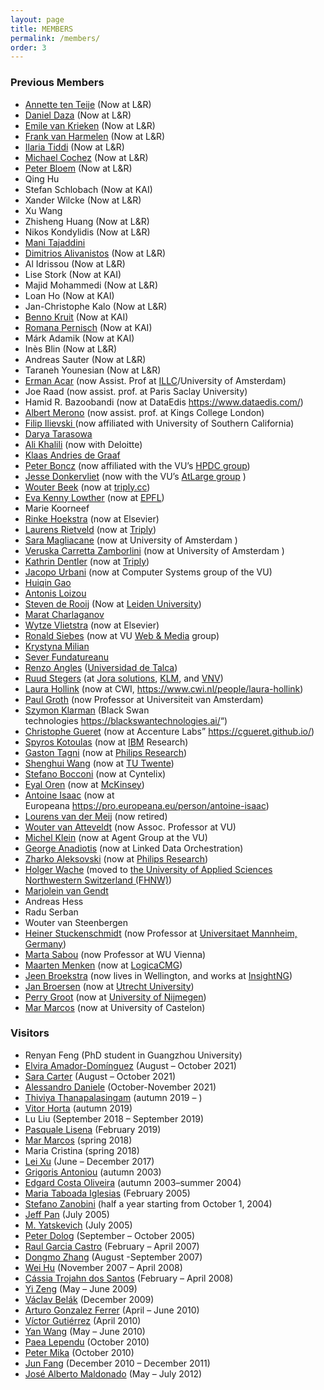 ```yaml
---
layout: page
title: MEMBERS
permalink: /members/
order: 3
---
```


<h3>Previous Members</h3>

<ul><li><a href="https://www.cs.vu.nl/~annette/">Annette ten Teije</a> (Now at L&R)</li>
<li><a href="https://dfdazac.github.io/">Daniel Daza</a> (Now at L&R)</li><li><a href="https://emilevankrieken.com/">Emile van Krieken</a> (Now at L&R)</li><li><a href="https://www.cs.vu.nl/~frankh/">Frank van Harmelen</a> (Now at L&R)</li><li><a href="https://kmitd.github.io/ilaria/">Ilaria Tiddi</a> (Now at L&R)</li><li><a href="https://www.cochez.nl/">Michael Cochez</a> (Now at L&R)</li><li><a href="http://peterbloem.nl/">Peter Bloem</a> (Now at L&R)</li><li>Qing Hu</li><li>Stefan Schlobach (Now at KAI)</li><li>Xander Wilcke (Now at L&R)</li><li>Xu Wang</li><li>Zhisheng Huang (Now at L&R)</li><li>Nikos Kondylidis (Now at L&R)</li><li><a href="https://www.tudelft.nl/ewi/over-de-faculteit/afdelingen/intelligent-systems/interactive-intelligence/people/current-group-members/mani-tajaddini">Mani Tajaddini</a></li><li><a href="https://dimitrisalivas.github.io/">Dimitrios Alivanistos</a> (Now at L&R)</li><li>Al Idrissou (Now at L&R)</li><li>Lise Stork (Now at KAI)</li><li>Majid Mohammedi (Now at L&R)</li><li>Loan Ho (Now at KAI)</li><li>Jan-Christophe Kalo (Now at L&R)</li><li><a href="https://github.com/bennokr/">Benno Kruit</a> (Now at KAI)</li><li><a href="https://pernisch.ch/">Romana Pernisch</a> (Now at KAI)</li><li>Márk Adamik (Now at KAI)</li><li>Inès Blin (Now at L&R)</li><li>Andreas Sauter (Now at L&R)</li><li>Taraneh Younesian (Now at L&R)</li><li><a href="https://sites.google.com/view/ermanacar/">Erman Acar</a> (now Assist. Prof at <a href="https://www.illc.uva.nl/">ILLC</a>/University of Amsterdam)</li><li>Joe Raad (now assist. prof. at Paris Saclay University)</li><li>Hamid R. Bazoobandi (now at DataEdis&nbsp;<a href="https://www.dataedis.com/">https://www.dataedis.com/</a>)</li><li><a class="md-opjjpmhoiojifppkkcdabiobhakljdgm_doc" href="https://www.albertmeronyo.org/">Albert Merono</a> (now assist. prof. at Kings College London)</li><li><a class="md-opjjpmhoiojifppkkcdabiobhakljdgm_doc" href="https://usc-isi-i2.github.io/ilievski/">Filip Ilievski </a>(now affiliated with University of Southern California) </li><li> <a class="md-opjjpmhoiojifppkkcdabiobhakljdgm_doc" rel="noopener noreferrer" href="http://few.vu.nl/~dta570/" target="_blank">Darya Tarasowa</a> </li><li> <a class="md-opjjpmhoiojifppkkcdabiobhakljdgm_doc" rel="noreferrer noopener" href="http://ali1k.com" target="_blank">Ali Khalili</a> (now with Deloitte) </li><li><a class="md-opjjpmhoiojifppkkcdabiobhakljdgm_doc" rel="noreferrer noopener" href="http://www.kadegraaf.nl" target="_blank">Klaas Andries de Graaf</a> </li><li><a class="md-opjjpmhoiojifppkkcdabiobhakljdgm_doc" rel="noopener noreferrer" href="http://homepages.cwi.nl/~boncz/" target="_blank">Peter Boncz</a> (now affiliated with the VU&#8217;s <a class="md-opjjpmhoiojifppkkcdabiobhakljdgm_doc" href="https://www.vuhpdc.net/henri-bal/">HPDC group</a>)</li><li><a class="md-opjjpmhoiojifppkkcdabiobhakljdgm_doc" rel="noopener noreferrer" href="http://www.jdonkervliet.com/" target="_blank">Jesse Donkervliet</a> (now with the VU&#8217;s <a class="md-opjjpmhoiojifppkkcdabiobhakljdgm_doc" href="https://atlarge-research.com/">AtLarge group</a> ) </li><li><a class="md-opjjpmhoiojifppkkcdabiobhakljdgm_doc" rel="noreferrer noopener" href="http://www.wouterbeek.com" target="_blank">Wouter Beek</a> (now at <a class="md-opjjpmhoiojifppkkcdabiobhakljdgm_doc" href="https://triply.cc/">triply.cc</a>) </li><li><a class="md-opjjpmhoiojifppkkcdabiobhakljdgm_doc" rel="noopener noreferrer" href="https://twitter.com/evar_kenny" target="_blank">Eva Kenny Lowther</a>&nbsp;(now at <a class="md-opjjpmhoiojifppkkcdabiobhakljdgm_doc" href="https://www.epfl.ch/en/home/">EPFL</a>)</li><li>Marie Koorneef </li><li><a class="md-opjjpmhoiojifppkkcdabiobhakljdgm_doc" href="http://www.rinkehoekstra.nl">Rinke Hoekstra</a> (now at Elsevier)</li><li><a class="md-opjjpmhoiojifppkkcdabiobhakljdgm_doc" href="http://laurensrietveld.nl">Laurens Rietveld</a>&nbsp;(now at <a class="md-opjjpmhoiojifppkkcdabiobhakljdgm_doc" href="https://triply.cc/">Triply</a>)</li><li><a class="md-opjjpmhoiojifppkkcdabiobhakljdgm_doc" href="https://smaglia.wordpress.com/">Sara Magliacane</a>&nbsp;(now at University of Amsterdam&nbsp;)</li><li><a class="md-opjjpmhoiojifppkkcdabiobhakljdgm_doc" href="http://www.few.vu.nl/~vci900/">Veruska Carretta Zamborlini</a>&nbsp;(now at University of Amsterdam&nbsp;)</li><li><a class="md-opjjpmhoiojifppkkcdabiobhakljdgm_doc" href="http://www.few.vu.nl/~kdr250/">Kathrin Dentler</a> (now at  <a href="https://triply.cc/">Triply</a>)</li><li><a class="md-opjjpmhoiojifppkkcdabiobhakljdgm_doc" href="http://www.jacopourbani.it/">Jacopo Urbani</a>&nbsp;(now at Computer Systems group of the VU)</li><li><a class="md-opjjpmhoiojifppkkcdabiobhakljdgm_doc" href="http://www.huiqingao.com">Huiqin Gao</a></li><li><a class="md-opjjpmhoiojifppkkcdabiobhakljdgm_doc" rel="noopener noreferrer" href="http://www.few.vu.nl/~alu900" target="_blank">Antonis Loizou</a></li><li><a class="md-opjjpmhoiojifppkkcdabiobhakljdgm_doc" rel="noopener noreferrer" href="http://www.universiteitleiden.nl/en/staffmembers/steven-de-rooij" target="_blank">Steven de Rooij</a> (Now at <a class="md-opjjpmhoiojifppkkcdabiobhakljdgm_doc" href="http://www.universiteitleiden.nl/en">Leiden University</a>)</li><li><a class="md-opjjpmhoiojifppkkcdabiobhakljdgm_doc" rel="noreferrer noopener" href="http://scholar.google.com/citations?user=Jiq47YsAAAAJ&amp;hl=en" target="_blank">Marat Charlaganov</a></li><li><a class="md-opjjpmhoiojifppkkcdabiobhakljdgm_doc" rel="noopener noreferrer" href="http://biosemantics.org/index.php/people/wytze-vlietstra" target="_blank">Wytze Vlietstra</a> (now at Elsevier)</li><li><a class="md-opjjpmhoiojifppkkcdabiobhakljdgm_doc" rel="noopener noreferrer" href="http://www.cs.vu.nl/~ronny/" target="_blank">Ronald Siebes</a>&nbsp;(now at VU&nbsp;<a class="md-opjjpmhoiojifppkkcdabiobhakljdgm_doc" href="http://wm.cs.vu.nl/">Web &amp; Media</a>&nbsp;group)</li><li><a class="md-opjjpmhoiojifppkkcdabiobhakljdgm_doc" rel="noopener noreferrer" href="http://www.few.vu.nl/~mka410/" target="_blank">Krystyna Milian</a></li><li><a class="md-opjjpmhoiojifppkkcdabiobhakljdgm_doc" rel="noopener noreferrer" href="mailto:fundatureanu.sever@gmail.com" target="_blank">Sever Fundatureanu</a></li><li><a class="md-opjjpmhoiojifppkkcdabiobhakljdgm_doc" rel="noreferrer noopener" href="http://campuscurico.utalca.cl/~rangles/" target="_blank">Renzo Angles</a>&nbsp;(<a class="md-opjjpmhoiojifppkkcdabiobhakljdgm_doc" href="http://www.utalca.cl/">Universidad de Talca</a>)</li><li><a class="md-opjjpmhoiojifppkkcdabiobhakljdgm_doc" rel="noopener noreferrer" href="http://www.cs.vu.nl/~rstegers" target="_blank">Ruud Stegers</a>&nbsp;(at <a class="md-opjjpmhoiojifppkkcdabiobhakljdgm_doc" href="http://www.jorasolutions.eu/">Jora solutions</a>, <a class="md-opjjpmhoiojifppkkcdabiobhakljdgm_doc" href="http://www.klm.com">KLM</a>, and <a class="md-opjjpmhoiojifppkkcdabiobhakljdgm_doc" href="https://www.vnv.nl/">VNV</a>)</li><li><a class="md-opjjpmhoiojifppkkcdabiobhakljdgm_doc" rel="noreferrer noopener" href="http://www.cs.vu.nl/~laurah/" target="_blank">Laura Hollink</a>&nbsp;(now at CWI,&nbsp;<a href="https://www.cwi.nl/people/laura-hollink">https://www.cwi.nl/people/laura-hollink</a>)</li><li><a class="md-opjjpmhoiojifppkkcdabiobhakljdgm_doc" rel="noopener noreferrer" href="http://www.few.vu.nl/~pgroth/" target="_blank">Paul Groth</a>&nbsp;(now Professor at Universiteit van Amsterdam)</li><li><a class="md-opjjpmhoiojifppkkcdabiobhakljdgm_doc" rel="noopener noreferrer" href="http://klarman.synthasite.com/" target="_blank">Szymon Klarman</a>&nbsp;(Black Swan technologies&nbsp;<a href="https://blackswantechnologies.ai/">https://blackswantechnologies.ai/</a>&#8220;)</li><li><a class="md-opjjpmhoiojifppkkcdabiobhakljdgm_doc" href="http://www.few.vu.nl/~cgueret/">Christophe Gueret</a>&nbsp;(now at Accenture Labs&#8221;&nbsp;<a rel="noopener noreferrer" href="https://cgueret.github.io/" target="_blank">https://cgueret.github.io/</a>)</li><li><a class="md-opjjpmhoiojifppkkcdabiobhakljdgm_doc" href="http://www.few.vu.nl/~kot/">Spyros Kotoulas</a> (now at <a rel="noreferrer noopener" class="md-opjjpmhoiojifppkkcdabiobhakljdgm_doc" href="http://www.ibm.com" target="_blank">IBM</a> Research)</li><li><a class="md-opjjpmhoiojifppkkcdabiobhakljdgm_doc" href="http://www.few.vu.nl/~gtagni/">Gaston Tagni</a> (now at <a rel="noreferrer noopener" class="md-opjjpmhoiojifppkkcdabiobhakljdgm_doc" href="http://philips.com" target="_blank">Philips Research</a>)</li><li><a class="md-opjjpmhoiojifppkkcdabiobhakljdgm_doc" href="http://www.few.vu.nl/~swang/">Shenghui Wang</a> (now at <a rel="noreferrer noopener" class="md-opjjpmhoiojifppkkcdabiobhakljdgm_doc" href="http://www.wur.nl" target="_blank">TU Twente</a>)</li><li><a class="md-opjjpmhoiojifppkkcdabiobhakljdgm_doc" href="http://www.few.vu.nl/~sbocconi/">Stefano Bocconi</a> (now at Cyntelix)</li><li><a class="md-opjjpmhoiojifppkkcdabiobhakljdgm_doc" href="http://eyaloren.org/">Eyal Oren</a> (now at <a class="md-opjjpmhoiojifppkkcdabiobhakljdgm_doc" rel="noreferrer noopener" href="http://en.wikipedia.org/wiki/McKinsey_%26_Company" target="_blank">McKinsey</a>)</li><li><a class="md-opjjpmhoiojifppkkcdabiobhakljdgm_doc" href="http://www.few.vu.nl/~aisaac/">Antoine Isaac</a> (now at Europeana&nbsp;<a href="https://pro.europeana.eu/person/antoine-isaac">https://pro.europeana.eu/person/antoine-isaac</a>)</li><li><a class="md-opjjpmhoiojifppkkcdabiobhakljdgm_doc" href="http://www.cs.vu.nl/~lourens/">Lourens van der Meij</a> (now retired)</li><li><a class="md-opjjpmhoiojifppkkcdabiobhakljdgm_doc" href="http://www.cs.vu.nl/~wva/">Wouter van Atteveldt</a> (now Assoc. Professor at VU)</li><li><a class="md-opjjpmhoiojifppkkcdabiobhakljdgm_doc" href="http://www.cs.vu.nl/~mcaklein/">Michel Klein</a> (now at Agent Group at the VU)</li><li><a class="md-opjjpmhoiojifppkkcdabiobhakljdgm_doc" href="https://www.linkedin.com/in/georgeanadiotis/?originalSubdomain=gr">George Anadiotis</a> (now at Linked Data Orchestration)</li><li><a class="md-opjjpmhoiojifppkkcdabiobhakljdgm_doc" href="http://www.cs.vu.nl/~zharko/">Zharko Aleksovski</a> (now at&nbsp;<a class="md-opjjpmhoiojifppkkcdabiobhakljdgm_doc" href="http://www.research.philips.com/">Philips Research</a>)</li><li><a class="md-opjjpmhoiojifppkkcdabiobhakljdgm_doc" href="http://www.hsw.fhso.ch/wache/">Holger Wache</a> (moved to&nbsp;<a class="md-opjjpmhoiojifppkkcdabiobhakljdgm_doc" href="http://www.fhnw.ch/">the University of Applied Sciences Northwestern Switzerland (FHNW)</a>)</li><li><a class="md-opjjpmhoiojifppkkcdabiobhakljdgm_doc" href="http://www.cs.vu.nl/~mtvgendt/">Marjolein van Gendt</a></li><li>Andreas Hess</li><li>Radu Serban</li><li>Wouter van Steenbergen</li><li><a class="md-opjjpmhoiojifppkkcdabiobhakljdgm_doc" href="http://ki.informatik.uni-mannheim.de/">Heiner Stuckenschmidt</a> (now Professor at&nbsp;<a class="md-opjjpmhoiojifppkkcdabiobhakljdgm_doc" href="http://www.uni-mannheim.de/">Universitaet Mannheim, Germany</a>)</li><li><a class="md-opjjpmhoiojifppkkcdabiobhakljdgm_doc" href="http://kmi.open.ac.uk/people/marta/">Marta Sabou</a> (now Professor at WU Vienna)</li><li><a class="md-opjjpmhoiojifppkkcdabiobhakljdgm_doc" href="http://www.cs.vu.nl/~mrmenken/">Maarten Menken</a> (now at&nbsp;<a class="md-opjjpmhoiojifppkkcdabiobhakljdgm_doc" href="http://www.logicacmg.nl/">LogicaCMG</a>)</li><li><a class="md-opjjpmhoiojifppkkcdabiobhakljdgm_doc" href="mailto:jeen.broekstra@gmail.com">Jeen Broekstra</a> (now lives in Wellington, and works at <a class="md-opjjpmhoiojifppkkcdabiobhakljdgm_doc" rel="noopener noreferrer" href="http://www.insightng.com" target="_blank">InsightNG</a>)</li><li><a class="md-opjjpmhoiojifppkkcdabiobhakljdgm_doc" href="http://www.cs.uu.nl/~broersen/">Jan Broersen</a> (now at <a class="md-opjjpmhoiojifppkkcdabiobhakljdgm_doc" rel="noreferrer noopener" href="http://www.uu.nl" target="_blank">Utrecht University</a>)</li><li><a class="md-opjjpmhoiojifppkkcdabiobhakljdgm_doc" href="http://osiris.cs.kun.nl/~perry/index.html">Perry Groot</a> (now at <a class="md-opjjpmhoiojifppkkcdabiobhakljdgm_doc" rel="noreferrer noopener" href="http://www.ru.nl/english" target="_blank">University of Nijmegen</a>)</li><li><a class="md-opjjpmhoiojifppkkcdabiobhakljdgm_doc" href="http://www3.uji.es/~marcos/">Mar Marcos</a> (now at University of Castelon)</li></ul>

<h3>Visitors</h3>

<ul><li>Renyan Feng (PhD student in Guangzhou University)</li><li> <a href="https://es.linkedin.com/in/elvira-amador-dom%C3%ADnguez">Elvira Amador-Domínguez</a> (August &#8211; October 2021)<li><a href="https://www.insight-centre.org/our-team/sarah-carter/">Sara Carter</a> (August &#8211; October 2021)</li><li><a href="https://ict.fbk.eu/people/detail/alessandro-daniele/">Alessandro Daniele</a> (October-November 2021) </li><li><a aria-label="Thiviya  Thanapalasingam (opens in a new tab)" rel="noreferrer noopener" href="https://thiviyansingam.com/" target="_blank">Thiviya  Thanapalasingam</a> (autumn 2019 &#8211; )</li><li><a aria-label=" (opens in a new tab)" href="https://www.insight-centre.org/users/vitor-araújo-cautiero-horta" target="_blank" rel="noopener noreferrer">Vitor Horta</a> (autumn 2019)</li><li> Lu Liu (September 2018 &#8211; September 2019)</li><li><a rel="noreferrer noopener" href="http://pasqlisena.github.io/" target="_blank">Pasquale Lisena</a> (February 2019) </li><li><a aria-label=" (opens in a new tab)" rel="noreferrer noopener" href="http://www3.uji.es/~marcos/" target="_blank">Mar Marcos</a> (spring 2018)</li><li>Maria Cristina (spring 2018)</li><li> <a rel="noreferrer noopener" href="http://raywhu.com/" target="_blank">Lei Xu</a> (June &#8211; December 2017) <br></li><li><a rel="noreferrer noopener" aria-label=" (opens in a new tab)" href="http://www.ics.forth.gr/isl/people/people_individual.jsp?Person_ID=38" target="_blank">Grigoris Antoniou</a> (autumn 2003)</li><li><a rel="noreferrer noopener" aria-label=" (opens in a new tab)" href="http://www.cs.vu.nl/~edgard/" target="_blank">Edgard Costa Oliveira</a> (autumn 2003–summer 2004)</li><li><a rel="noreferrer noopener" aria-label=" (opens in a new tab)" href="http://aiff.usc.es/~elchus/chus.html" target="_blank">Maria Taboada Iglesias</a> (February 2005)</li><li><a rel="noreferrer noopener" aria-label=" (opens in a new tab)" href="http://dit.unitn.it/~zanobini/" target="_blank">Stefano Zanobini</a> (half a year starting from October 1, 2004)</li><li><a rel="noreferrer noopener" aria-label=" (opens in a new tab)" href="http://dl-web.man.ac.uk/~panz/Zhilin/" target="_blank">Jeff Pan</a> (July 2005)</li><li><a rel="noreferrer noopener" aria-label=" (opens in a new tab)" href="http://dit.unitn.it/~accord/" target="_blank">M. Yatskevich</a> (July 2005)</li><li><a rel="noreferrer noopener" aria-label=" (opens in a new tab)" href="http://www.l3s.de/~dolog/index2.html" target="_blank">Peter Dolog</a> (September &#8211; October 2005)</li><li><a rel="noreferrer noopener" aria-label=" (opens in a new tab)" href="mailto:rgarcia@fi.upm.es" target="_blank">Raul Garcia Castro</a> (February &#8211; April 2007)</li><li><a rel="noreferrer noopener" aria-label=" (opens in a new tab)" href="http://www.scm.uws.edu.au/~dongmo/" target="_blank">Dongmo Zhang</a> (August -September 2007)</li><li><a rel="noreferrer noopener" aria-label=" (opens in a new tab)" href="http://iws.seu.edu.cn/projects/matching/" target="_blank">Wei Hu</a> (November 2007 &#8211; April 2008)</li><li><a rel="noreferrer noopener" aria-label=" (opens in a new tab)" href="mailto:cassia.ts@gmail.com" target="_blank">Cássia Trojahn dos Santos</a> (February &#8211; April 2008)</li><li><a rel="noreferrer noopener" aria-label=" (opens in a new tab)" href="http://www.wici-lab.org/wici/~yizeng/" target="_blank">Yi Zeng</a> (May &#8211; June 2009)</li><li><a rel="noreferrer noopener" aria-label=" (opens in a new tab)" href="mailto:belakv@gmail.com" target="_blank">Václav Belák</a> (December 2009)</li><li><a rel="noreferrer noopener" aria-label=" (opens in a new tab)" href="http://www.ugr.es/~arturogf/" target="_blank">Arturo Gonzalez Ferrer</a> (April &#8211; June 2010)</li><li><a rel="noreferrer noopener" aria-label=" (opens in a new tab)" href="http://www.informatik.uni-bremen.de/~victor/" target="_blank">Víctor Gutiérrez</a> (April 2010)</li><li><a rel="noreferrer noopener" aria-label=" (opens in a new tab)" href="http://wiki.larkc.eu/yanwang" target="_blank">Yan Wang</a> (May &#8211; June 2010)</li><li><a rel="noreferrer noopener" aria-label=" (opens in a new tab)" href="http://www.stanford.edu/~plependu/" target="_blank">Paea Lependu</a> (October 2010)</li><li><a rel="noreferrer noopener" aria-label=" (opens in a new tab)" href="http://research.yahoo.com/Peter_Mika" target="_blank">Peter Mika</a> (October 2010)</li><li><a rel="noreferrer noopener" aria-label=" (opens in a new tab)" href="http://www.cs.vu.nl/en/sec/ai/kr/" target="_blank">Jun Fang</a> (December 2010 &#8211; December 2011)</li><li><a rel="noreferrer noopener" aria-label=" (opens in a new tab)" href="http://www.ibime.upv.es/" target="_blank">José Alberto Maldonado</a> (May &#8211; July 2012)</li>
